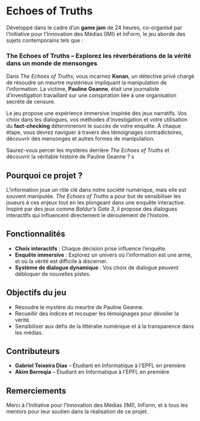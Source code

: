 
# Echoes of Truths

Développé dans le cadre d’un **game jam** de 24 heures, co-organisé par l'Initiative pour l'Innovation des Médias (IMI) et InForm, le jeu aborde des sujets contemporains tels que :

### **The Echoes of Truths** – Explorez les réverbérations de la vérité dans un monde de mensonges

Dans *The Echoes of Truths*, vous incarnez **Konan**, un détective privé chargé de résoudre un meurtre mystérieux impliquant la manipulation de l'information. La victime, **Pauline Geanne**, était une journaliste d’investigation travaillant sur une conspiration liée à une organisation secrète de censure.

Le jeu propose une expérience immersive inspirée des jeux narratifs. Vos choix dans les dialogues, vos méthodes d'investigation et votre utilisation du **fact-checking** détermineront le succès de votre enquête. À chaque étape, vous devrez naviguer à travers des témoignages contradictoires, découvrir des mensonges et autres formes de manipulation.

Saurez-vous percer les mystères derrière *The Echoes of Truths* et découvrir la véritable histoire de Pauline Geanne ?
s

## Pourquoi ce projet ?

L'information joue un rôle clé dans notre société numérique, mais elle est souvent manipulée. *The Echoes of Truths* a pour but de sensibiliser les joueurs à ces enjeux tout en les plongeant dans une enquête interactive. Inspiré par des jeux comme *Baldur’s Gate 3*, il propose des dialogues interactifs qui influencent directement le déroulement de l’histoire.

## Fonctionnalités

- **Choix interactifs** : Chaque décision prise influence l’enquête.
- **Enquête immersive** : Explorez un univers où l’information est une arme, et où la vérité est difficile à discerner.
- **Système de dialogue dynamique** : Vos choix de dialogue peuvent débloquer de nouvelles pistes.

## Objectifs du jeu

- Résoudre le mystère du meurtre de Pauline Geanne.
- Recueillir des indices et recouper les témoignages pour dévoiler la vérité.
- Sensibiliser aux défis de la littératie numérique et à la transparence dans les médias.

## Contributeurs

- **Gabriel Teixeira Dias** – Étudiant en Informatique à l'EPFL en première
- **Akim Berreqia** – Étudiant en Informatique à l'EPFL en première

## Remerciements

Merci à l'Initiative pour l'Innovation des Médias (IMI), InForm, et à tous les mentors pour leur soutien dans la réalisation de ce projet.
